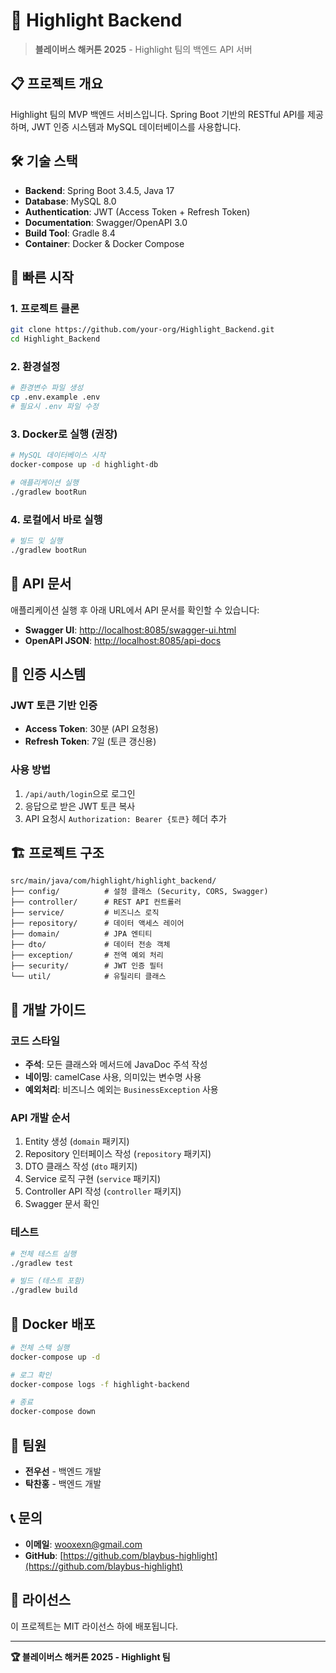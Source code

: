 # 🚀 Highlight Backend

> **블레이버스 해커톤 2025** - Highlight 팀의 백엔드 API 서버

## 📋 프로젝트 개요

Highlight 팀의 MVP 백엔드 서비스입니다. Spring Boot 기반의 RESTful API를 제공하며, JWT 인증 시스템과 MySQL 데이터베이스를 사용합니다.

## 🛠️ 기술 스택

- **Backend**: Spring Boot 3.4.5, Java 17
- **Database**: MySQL 8.0
- **Authentication**: JWT (Access Token + Refresh Token)
- **Documentation**: Swagger/OpenAPI 3.0
- **Build Tool**: Gradle 8.4
- **Container**: Docker & Docker Compose

## 🚀 빠른 시작

### 1. 프로젝트 클론
```bash
git clone https://github.com/your-org/Highlight_Backend.git
cd Highlight_Backend
```

### 2. 환경설정
```bash
# 환경변수 파일 생성
cp .env.example .env
# 필요시 .env 파일 수정
```

### 3. Docker로 실행 (권장)
```bash
# MySQL 데이터베이스 시작
docker-compose up -d highlight-db

# 애플리케이션 실행
./gradlew bootRun
```

### 4. 로컬에서 바로 실행
```bash
# 빌드 및 실행
./gradlew bootRun
```

## 📖 API 문서

애플리케이션 실행 후 아래 URL에서 API 문서를 확인할 수 있습니다:

- **Swagger UI**: [http://localhost:8085/swagger-ui.html](http://localhost:8085/swagger-ui.html)
- **OpenAPI JSON**: [http://localhost:8085/api-docs](http://localhost:8085/api-docs)

## 🔐 인증 시스템

### JWT 토큰 기반 인증
- **Access Token**: 30분 (API 요청용)
- **Refresh Token**: 7일 (토큰 갱신용)

### 사용 방법
1. `/api/auth/login`으로 로그인
2. 응답으로 받은 JWT 토큰 복사
3. API 요청시 `Authorization: Bearer {토큰}` 헤더 추가

## 🏗️ 프로젝트 구조

```
src/main/java/com/highlight/highlight_backend/
├── config/          # 설정 클래스 (Security, CORS, Swagger)
├── controller/      # REST API 컨트롤러
├── service/         # 비즈니스 로직
├── repository/      # 데이터 액세스 레이어
├── domain/          # JPA 엔티티
├── dto/             # 데이터 전송 객체
├── exception/       # 전역 예외 처리
├── security/        # JWT 인증 필터
└── util/            # 유틸리티 클래스
```

## 🔧 개발 가이드

### 코드 스타일
- **주석**: 모든 클래스와 메서드에 JavaDoc 주석 작성
- **네이밍**: camelCase 사용, 의미있는 변수명 사용
- **예외처리**: 비즈니스 예외는 `BusinessException` 사용

### API 개발 순서
1. Entity 생성 (`domain` 패키지)
2. Repository 인터페이스 작성 (`repository` 패키지)
3. DTO 클래스 작성 (`dto` 패키지)
4. Service 로직 구현 (`service` 패키지)
5. Controller API 작성 (`controller` 패키지)
6. Swagger 문서 확인

### 테스트
```bash
# 전체 테스트 실행
./gradlew test

# 빌드 (테스트 포함)
./gradlew build
```

## 🐳 Docker 배포

```bash
# 전체 스택 실행
docker-compose up -d

# 로그 확인
docker-compose logs -f highlight-backend

# 종료
docker-compose down
```

## 👥 팀원

- **전우선** - 백엔드 개발
- **탁찬홍** - 백엔드 개발

## 📞 문의

- **이메일**: wooxexn@gmail.com
- **GitHub**: [https://github.com/blaybus-highlight](https://github.com/blaybus-highlight)

## 📄 라이선스

이 프로젝트는 MIT 라이선스 하에 배포됩니다.

---

**🏆 블레이버스 해커톤 2025 - Highlight 팀**